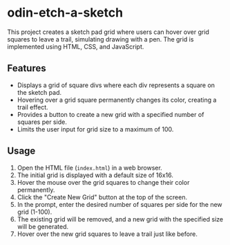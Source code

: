 # odin-etch-a-sketch

This project creates a sketch pad grid where users can hover over grid squares to leave a trail, simulating drawing with a pen. The grid is implemented using HTML, CSS, and JavaScript.

## Features

- Displays a grid of square divs where each div represents a square on the sketch pad.
- Hovering over a grid square permanently changes its color, creating a trail effect.
- Provides a button to create a new grid with a specified number of squares per side.
- Limits the user input for grid size to a maximum of 100.

## Usage

1. Open the HTML file (`index.html`) in a web browser.
2. The initial grid is displayed with a default size of 16x16.
3. Hover the mouse over the grid squares to change their color permanently.
4. Click the "Create New Grid" button at the top of the screen.
5. In the prompt, enter the desired number of squares per side for the new grid (1-100).
6. The existing grid will be removed, and a new grid with the specified size will be generated.
7. Hover over the new grid squares to leave a trail just like before.
